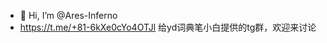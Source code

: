- 👋 Hi, I’m @Ares-Inferno
- https://t.me/+81-6kXe0cYo4OTJl   给yd词典笔小白提供的tg群，欢迎来讨论

<!---
Ares-Inferno/Ares-Inferno is a ✨ special ✨ repository because its `README.md` (this file) appears on your GitHub profile.
You can click the Preview link to take a look at your changes.
--->
